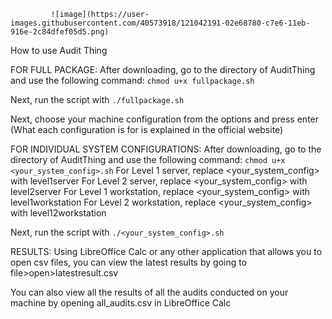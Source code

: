 
             ![image](https://user-images.githubusercontent.com/40573918/121042191-02e68780-c7e6-11eb-916e-2c84dfef05d5.png)
                                
                                             
How to use Audit Thing

FOR FULL PACKAGE:
After downloading, go to the directory of AuditThing and use the following command:
`chmod u+x fullpackage.sh`

Next, run the script with `./fullpackage.sh`

Next, choose your machine configuration from the options and press enter
(What each configuration is for is explained in the official website)



FOR INDIVIDUAL SYSTEM CONFIGURATIONS:
After downloading, go to the directory of AuditThing and use the following command:
`chmod u+x <your_system_config>.sh`
For Level 1 server, replace <your_system_config> with level1server
For Level 2 server, replace <your_system_config> with level2server
For Level 1 workstation, replace <your_system_config> with level1workstation
For Level 2 workstation, replace <your_system_config> with level12workstation

Next, run the script with `./<your_system_config>.sh`



RESULTS:
Using LibreOffice Calc or any other application that allows you to open csv files, you can view the latest results
by going to file>open>latestresult.csv

You can also view all the results of all the audits conducted on your machine by opening all_audits.csv in LibreOffice Calc
                                             
                                             
                                             
                                             
                                             
                                             
                                             
                                             
                                             
                                             
                                             
                                             
                                             
                                             
                                             
                                             
                                             
                   
